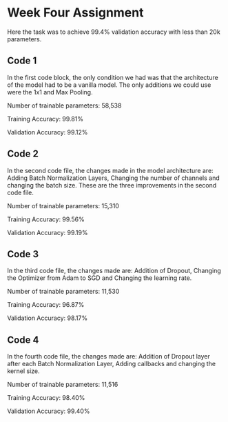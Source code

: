 # Week Four Assignment
Here the task was to achieve 99.4% validation accuracy with less than 20k parameters.

## Code 1
In the first code block, the only condition we had was that the architecture of the model had to be a vanilla model. The only additions we could use were the 1x1 and Max Pooling.

Number of trainable parameters: 58,538

Training Accuracy: 99.81%

Validation Accuracy: 99.12%

## Code 2
In the second code file, the changes made in the model architecture are: Adding Batch Normalization Layers, Changing the number of channels and changing the batch size. These are the three improvements in the second code file.

Number of trainable parameters: 15,310

Training Accuracy: 99.56%

Validation Accuracy: 99.19%

## Code 3
In the third code file, the changes made are: Addition of Dropout, Changing the Optimizer from Adam to SGD and Changing the learning rate.

Number of trainable parameters: 11,530

Training Accuracy: 96.87%

Validation Accuracy: 98.17%

## Code 4
In the fourth code file, the changes made are: Addition of Dropout layer after each Batch Normalization Layer, Adding callbacks and changing the kernel size.

Number of trainable parameters: 11,516

Training Accuracy: 98.40%

Validation Accuracy: 99.40%